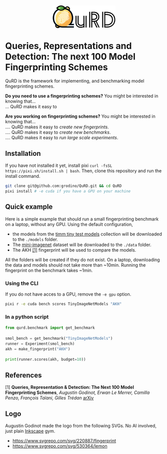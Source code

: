 <p align="center">
  <img align="center" src="assets/qurd_logo.svg" width="200px" />
</p>
<p align="left">

# Queries, Representations and Detection: The next 100 Model Fingerprinting Schemes

QuRD is the framework for implementing, and benchmarking model fingerprinting schemes.

**Do you need to use a fingerprinting schemes?** You might be interested in knowing that...\
... QuRD makes it easy to 

**Are you working on fingerprinting schemes?** You might be interested in knowing that...\
.... QuRD makes it easy to *create new fingerprints*.\
.... QuRD makes it easy to *create new benchmarks*.\
.... QuRD makes it easy to *run large scale experiments*.

## Installation

If you have not installed it yet, install pixi `curl -fsSL https://pixi.sh/install.sh | bash`.
Then, clone this repository and run the install command.
```bash
git clone git@github.com:grodino/QuRD.git && cd QuRD
pixi install # -e cuda if you have a GPU on your machine
```

## Quick example
Here is a simple example that should run a small fingerprinting benchmark on a laptop, without any
GPU. 
Using the default configuration, 
- the models from the [timm tiny test models](https://huggingface.co/collections/timm/timm-tiny-test-models-66f18bd70518277591a86cef) collection will be downloaded to the `./models` folder.
- The [mini-imagenet](https://huggingface.co/datasets/timm/mini-imagenet) dataset will be downloaded to the `./data` folder.
- The AKH [\[1\]] fingerprint will be used to compare the models.

All the folders will be created if they do not exist. On a laptop, downloading the data and models
should not take more than ~10min. Running the fingerprint on the benchmark takes ~1min.

### Using the CLI
If you do not have acces to a GPU, remove the `-e gpu` option.
```bash
pixi r -e cuda bench scores TinyImageNetModels "AKH"
```

### In a python script

```python
from qurd.benchmark import get_benchmark
 
smol_bench = get_benchmark("TinyImageNetModels")
runner = Experiment(smol_bench)
akh = make_fingerprint("AKH")

print(runner.scores(akh, budget=10))
```


## References

[\[1\]]: #ref-qurd
<a id="ref-qurd"></a>
[1] **Queries, Representation & Detection: The Next 100 Model Fingerprinting Schemes**, *Augustin
  Godinot, Erwan Le Merrer, Camilla Penzo, François Taïani, Gilles Trédan* [arXiv](https://arxiv.org/abs/2412.13021)



## Logo
Augustin Godinot made the logo from the following SVGs. No AI involved, just plain [Inkscape](https://inkscape.org) gym.
- https://www.svgrepo.com/svg/220887/fingerprint
- https://www.svgrepo.com/svg/530364/lemon